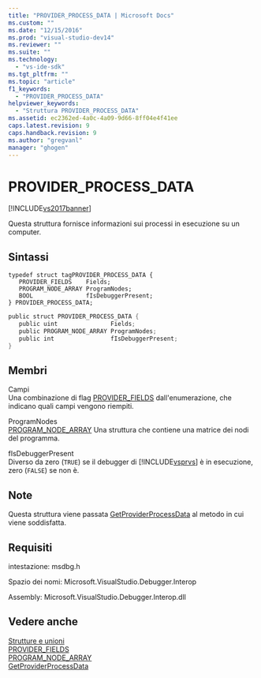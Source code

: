 ```yaml
---
title: "PROVIDER_PROCESS_DATA | Microsoft Docs"
ms.custom: ""
ms.date: "12/15/2016"
ms.prod: "visual-studio-dev14"
ms.reviewer: ""
ms.suite: ""
ms.technology: 
  - "vs-ide-sdk"
ms.tgt_pltfrm: ""
ms.topic: "article"
f1_keywords: 
  - "PROVIDER_PROCESS_DATA"
helpviewer_keywords: 
  - "Struttura PROVIDER_PROCESS_DATA"
ms.assetid: ec2362ed-4a0c-4a09-9d66-8ff04e4f41ee
caps.latest.revision: 9
caps.handback.revision: 9
ms.author: "gregvanl"
manager: "ghogen"
---
```

# PROVIDER_PROCESS_DATA
[!INCLUDE[vs2017banner](../../../code-quality/includes/vs2017banner.md)]

Questa struttura fornisce informazioni sui processi in esecuzione su un computer.  
  
## Sintassi  
  
```cpp#  
typedef struct tagPROVIDER_PROCESS_DATA {  
   PROVIDER_FIELDS    Fields;  
   PROGRAM_NODE_ARRAY ProgramNodes;  
   BOOL               fIsDebuggerPresent;  
} PROVIDER_PROCESS_DATA;  
```  
  
```c#  
public struct PROVIDER_PROCESS_DATA {  
   public uint               Fields;  
   public PROGRAM_NODE_ARRAY ProgramNodes;  
   public int                fIsDebuggerPresent;  
}  
```  
  
## Membri  
 Campi  
 Una combinazione di flag [PROVIDER\_FIELDS](../../../extensibility/debugger/reference/provider-fields.md) dall'enumerazione, che indicano quali campi vengono riempiti.  
  
 ProgramNodes  
 [PROGRAM\_NODE\_ARRAY](../../../extensibility/debugger/reference/program-node-array.md) Una struttura che contiene una matrice dei nodi del programma.  
  
 fIsDebuggerPresent  
 Diverso da zero \(`TRUE`\) se il debugger di [!INCLUDE[vsprvs](../../../code-quality/includes/vsprvs_md.md)] è in esecuzione, zero \(`FALSE`\) se non è.  
  
## Note  
 Questa struttura viene passata [GetProviderProcessData](../../../extensibility/debugger/reference/idebugprogramprovider2-getproviderprocessdata.md) al metodo in cui viene soddisfatta.  
  
## Requisiti  
 intestazione: msdbg.h  
  
 Spazio dei nomi: Microsoft.VisualStudio.Debugger.Interop  
  
 Assembly: Microsoft.VisualStudio.Debugger.Interop.dll  
  
## Vedere anche  
 [Strutture e unioni](../../../extensibility/debugger/reference/structures-and-unions.md)   
 [PROVIDER\_FIELDS](../../../extensibility/debugger/reference/provider-fields.md)   
 [PROGRAM\_NODE\_ARRAY](../../../extensibility/debugger/reference/program-node-array.md)   
 [GetProviderProcessData](../../../extensibility/debugger/reference/idebugprogramprovider2-getproviderprocessdata.md)